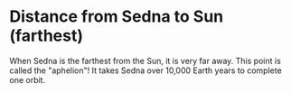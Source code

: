 # Distance from Sedna to Sun (farthest)

When Sedna is the farthest from the Sun, it is very far away. This point is
called the "aphelion"! It takes Sedna over 10,000 Earth years to complete one
orbit.
